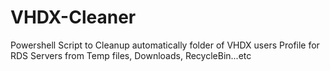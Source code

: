 # VHDX-Cleaner
Powershell Script to Cleanup automatically folder of VHDX users Profile for RDS Servers from Temp files, Downloads, RecycleBin...etc
